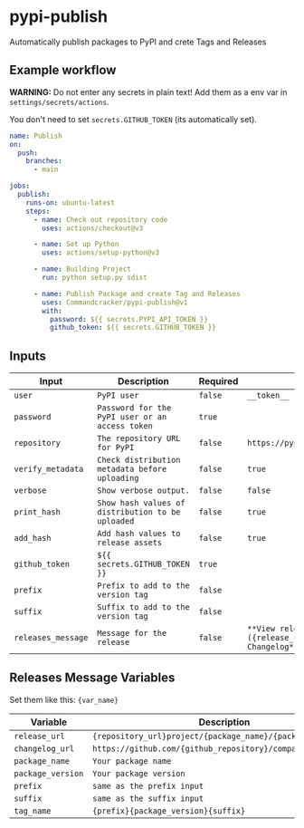 # pypi-publish

Automatically publish packages to PyPI and crete Tags and Releases

## Example workflow

**WARNING:** Do not enter any secrets in plain text! Add them as a env var in `settings/secrets/actions`.

You don't need to set `secrets.GITHUB_TOKEN` (its automatically set).

```yml
name: Publish
on:
  push:
    branches:
      - main

jobs:
  publish:
    runs-on: ubuntu-latest
    steps:
      - name: Check out repository code
        uses: actions/checkout@v3

      - name: Set up Python
        uses: actions/setup-python@v3

      - name: Building Project
        run: python setup.py sdist

      - name: Publish Package and create Tag and Releases
        uses: Commandcracker/pypi-publish@v1
        with:
          password: ${{ secrets.PYPI_API_TOKEN }}
          github_token: ${{ secrets.GITHUB_TOKEN }}
```

## Inputs

| Input              | Description                                       | Required | Default                                                                            |
|--------------------|---------------------------------------------------|----------|------------------------------------------------------------------------------------|
| `user`             | `PyPI user`                                       | `false`  | `__token__`                                                                        |
| `password`         | `Password for the PyPI user or an access token`   | `true`   |                                                                                    |
| `repository`       | `The repository URL for PyPI`                     | `false`  | `https://pypi.python.org/pypi`                                                     |
| `verify_metadata`  | `Check distribution metadata before uploading`    | `false`  | `true`                                                                             |
| `verbose`          | `Show verbose output.`                            | `false`  | `false`                                                                            |
| `print_hash`       | `Show hash values of distribution to be uploaded` | `false`  | `true`                                                                             |
| `add_hash`         | `Add hash values to release assets`               | `false`  | `true`                                                                             |
| `github_token`     | `${{ secrets.GITHUB_TOKEN }}`                     | `true`   |                                                                                    |
| `prefix`           | `Prefix to add to the version tag`                | `false`  |                                                                                    |
| `suffix`           | `Suffix to add to the version tag`                | `false`  |                                                                                    |
| `releases_message` | `Message for the release`                         | `false`  | `**View releases at**: [PyPI]({release_url})\n**Full Changelog**: {changelog_url}` |

## Releases Message Variables

Set them like this: `{var_name}`

| Variable          | Description                                                 |
|-------------------|-------------------------------------------------------------|
| `release_url`     | `{repository_url}project/{package_name}/{package_version}/` |
| `changelog_url`   | `https://github.com/{github_repository}/compare/?...?`      |
| `package_name`    | `Your package name`                                         |
| `package_version` | `Your package version`                                      |
| `prefix`          | `same as the prefix input`                                  |
| `suffix`          | `same as the suffix input`                                  |
| `tag_name`        | `{prefix}{package_version}{suffix}`                         |
